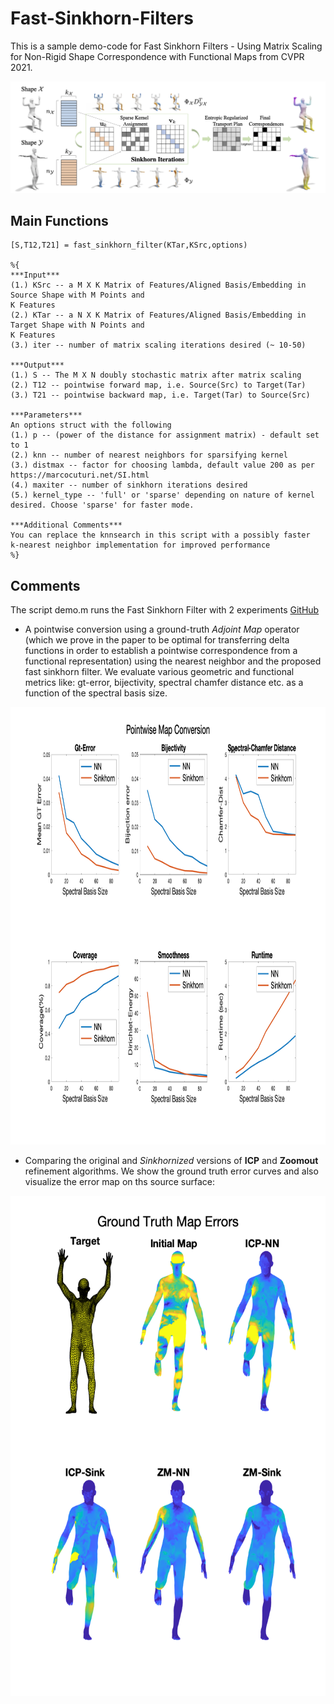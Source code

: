 # Fast-Sinkhorn-Filters

This is a sample demo-code for Fast Sinkhorn Filters - Using Matrix Scaling for Non-Rigid Shape Correspondence with Functional Maps from CVPR 2021. 

![Alt text](Figures/Teaser_Sinkhorn.png?raw=true)
## Main Functions

```
[S,T12,T21] = fast_sinkhorn_filter(KTar,KSrc,options)

%{
***Input***
(1.) KSrc -- a M X K Matrix of Features/Aligned Basis/Embedding in Source Shape with M Points and
K Features
(2.) KTar -- a N X K Matrix of Features/Aligned Basis/Embedding in Target Shape with N Points and
K Features
(3.) iter -- number of matrix scaling iterations desired (~ 10-50)

***Output*** 
(1.) S -- The M X N doubly stochastic matrix after matrix scaling 
(2.) T12 -- pointwise forward map, i.e. Source(Src) to Target(Tar) 
(3.) T21 -- pointwise backward map, i.e. Target(Tar) to Source(Src)

***Parameters***
An options struct with the following
(1.) p -- (power of the distance for assignment matrix) - default set to 1
(2.) knn -- number of nearest neighbors for sparsifying kernel
(3.) distmax -- factor for choosing lambda, default value 200 as per https://marcocuturi.net/SI.html
(4.) maxiter -- number of sinkhorn iterations desired
(5.) kernel_type -- 'full' or 'sparse' depending on nature of kernel
desired. Choose 'sparse' for faster mode. 

***Additional Comments*** 
You can replace the knnsearch in this script with a possibly faster
k-nearest neighbor implementation for improved performance
%}
```

## Comments

The script demo.m runs the Fast Sinkhorn Filter with 2 experiments [GitHub](http://github.com)

  - A pointwise conversion using a ground-truth *Adjoint Map* operator (which we prove in the paper to be optimal for transferring delta functions in order to establish a pointwise correspondence from a functional representation) using the nearest neighbor and the proposed fast sinkhorn filter. We evaluate various geometric and functional metrics like: gt-error, bijectivity, spectral chamfer distance etc. as a function of the spectral basis size.
<img src="Figures/metrics_fmap_conversion.png" width="900" height="700">
  
  - Comparing the original and *Sinkhornized* versions of **ICP** and **Zoomout** refinement algorithms. We show the ground truth error curves and also visualize the error map on ths source surface:
   <img src="Figures/ICP_ZM_errors.png" width="550" height="800">
 


